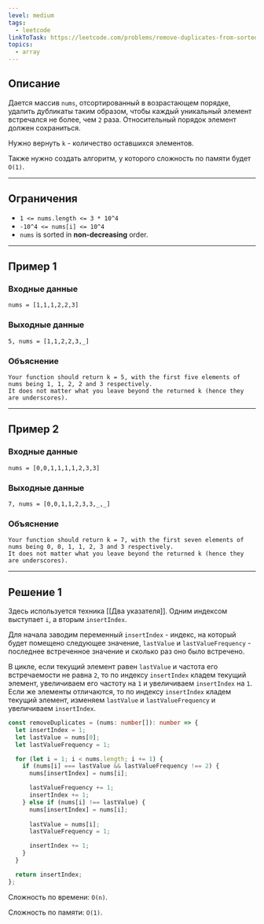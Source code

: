 ```yaml
---
level: medium
tags:
  - leetcode
linkToTask: https://leetcode.com/problems/remove-duplicates-from-sorted-array-ii/
topics:
  - array
---
```

## Описание

Дается массив `nums`, отсортированный в возрастающем порядке, удалить дубликаты таким образом, чтобы каждый уникальный элемент встречался не более, чем `2` раза. Относительный порядок элемент должен сохраниться.

Нужно вернуть `k` - количество оставшихся элементов.

Также нужно создать алгоритм, у которого сложность по памяти будет `O(1)`.

---
## Ограничения

- `1 <= nums.length <= 3 * 10^4`
- `-10^4 <= nums[i] <= 10^4`
- `nums` is sorted in **non-decreasing** order.

---
## Пример 1

### Входные данные

```
nums = [1,1,1,2,2,3]
```
### Выходные данные

```
5, nums = [1,1,2,2,3,_]
```
### Объяснение

```
Your function should return k = 5, with the first five elements of nums being 1, 1, 2, 2 and 3 respectively.
It does not matter what you leave beyond the returned k (hence they are underscores).
```

---
## Пример 2

### Входные данные

```
nums = [0,0,1,1,1,1,2,3,3]
```
### Выходные данные

```
7, nums = [0,0,1,1,2,3,3,_,_]
```
### Объяснение

```
Your function should return k = 7, with the first seven elements of nums being 0, 0, 1, 1, 2, 3 and 3 respectively.
It does not matter what you leave beyond the returned k (hence they are underscores).
```

---
## Решение 1

Здесь используется техника [[Два указателя]]. Одним индексом выступает `i`, а вторым `insertIndex`.

Для начала заводим переменный `insertIndex` - индекс, на который будет помещено следующее значение, `lastValue` и `lastValueFrequency` - последнее встреченное значение и сколько раз оно было встречено.

В цикле, если текущий элемент равен `lastValue` и частота его встречаемости не равна `2`, то по индексу `insertIndex` кладем текущий элемент, увеличиваем его частоту на `1` и увеличиваем `insertIndex` на `1`. Если же элементы отличаются, то по индексу `insertIndex` кладем текущий элемент, изменяем `lastValue` и `lastValueFrequency` и увеличиваем `insertIndex`.

```typescript
const removeDuplicates = (nums: number[]): number => {
  let insertIndex = 1;
  let lastValue = nums[0];
  let lastValueFrequency = 1;

  for (let i = 1; i < nums.length; i += 1) {
    if (nums[i] === lastValue && lastValueFrequency !== 2) {
      nums[insertIndex] = nums[i];

      lastValueFrequency += 1;
      insertIndex += 1;
    } else if (nums[i] !== lastValue) {
      nums[insertIndex] = nums[i];
    
      lastValue = nums[i];
      lastValueFrequency = 1;

      insertIndex += 1;
    }
  }

  return insertIndex;
};
```

Сложность по времени: `O(n)`.

Сложность по памяти: `O(1)`.
